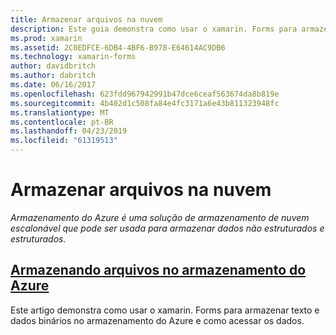 ```yaml
---
title: Armazenar arquivos na nuvem
description: Este guia demonstra como usar o xamarin. Forms para armazenar texto e dados binários no armazenamento do Azure e como acessar os dados.
ms.prod: xamarin
ms.assetid: 2C0EDFCE-6DB4-4BF6-B978-E64614AC9DB6
ms.technology: xamarin-forms
author: davidbritch
ms.author: dabritch
ms.date: 06/16/2017
ms.openlocfilehash: 623fdd967942991b47dce6ceaf563674da8b819e
ms.sourcegitcommit: 4b402d1c508fa84e4fc3171a6e43b811323948fc
ms.translationtype: MT
ms.contentlocale: pt-BR
ms.lasthandoff: 04/23/2019
ms.locfileid: "61319513"
---
```

# <a name="storing-files-in-the-cloud"></a>Armazenar arquivos na nuvem

_Armazenamento do Azure é uma solução de armazenamento de nuvem escalonável que pode ser usada para armazenar dados não estruturados e estruturados._

## <a name="storing-files-in-azure-storageazure-storagemd"></a>[Armazenando arquivos no armazenamento do Azure](azure-storage.md)

Este artigo demonstra como usar o xamarin. Forms para armazenar texto e dados binários no armazenamento do Azure e como acessar os dados.
